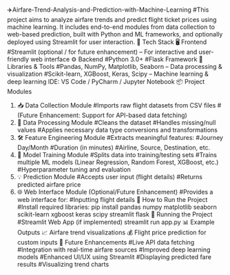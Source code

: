 ✈️Airfare-Trend-Analysis-and-Prediction-with-Machine-Learning
#This project aims to analyze airfare trends and predict flight ticket prices using machine learning. It includes end-to-end modules from data collection to web-based prediction, built with Python and ML frameworks, and optionally deployed using Streamlit for user interaction.
🔧 Tech Stack
🖥️ Frontend
#Streamlit (optional / for future enhancement) – For interactive and user-friendly web interface
⚙️ Backend
#Python 3.0+
#Flask Framework
🧠 Libraries & Tools
#Pandas, NumPy, Matplotlib, Seaborn – Data processing & visualization
#Scikit-learn, XGBoost, Keras, Scipy – Machine learning & deep learning
IDE: VS Code / PyCharm / Jupyter Notebook
📦 Project Modules
1. 📥 Data Collection Module
#Imports raw flight datasets from CSV files
#(Future Enhancement: Support for API-based data fetching)
2. 🧹 Data Processing Module
#Cleans the dataset
#Handles missing/null values
#Applies necessary data type conversions and transformations
3. 🛠️ Feature Engineering Module
#Extracts meaningful features:
#Journey Day/Month
#Duration (in minutes)
#Airline, Source, Destination, etc.
4. 🤖 Model Training Module
#Splits data into training/testing sets
#Trains multiple ML models (Linear Regression, Random Forest, XGBoost, etc.)
#Hyperparameter tuning and evaluation
5. 💡 Prediction Module
#Accepts user input (flight details)
#Returns predicted airfare price
6. 🌐 Web Interface Module (Optional/Future Enhancement)
#Provides a web interface for:
#Inputting flight details
🚀 How to Run the Project
#Install required libraries:
pip install pandas numpy matplotlib seaborn scikit-learn xgboost keras scipy streamlit flask
🏃 Running the Project
#Streamlit Web App (if implemented)
streamlit run app.py
📊 Example Outputs
📈 Airfare trend visualizations
💰 Flight price prediction for custom inputs
🧠 Future Enhancements
#Live API data fetching
#Integration with real-time airfare sources
#Improved deep learning models
#Enhanced UI/UX using Streamlit
#Displaying predicted fare results
#Visualizing trend charts
